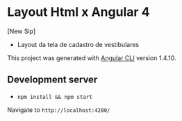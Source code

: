 # Layout Html x Angular 4

[New Sip]

* Layout da tela de cadastro de vestibulares

This project was generated with [Angular CLI](https://github.com/angular/angular-cli) version 1.4.10.

## Development server

* `npm install && npm start`

Navigate to `http://localhost:4200/`
